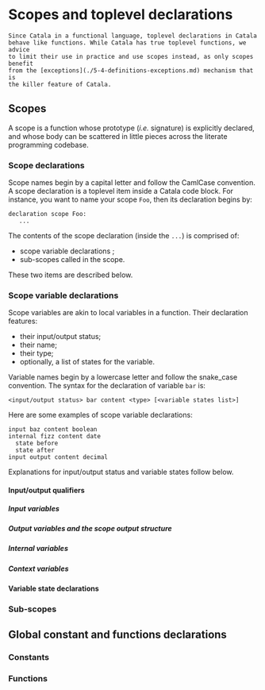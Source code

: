 # Scopes and toplevel declarations


<div id="tock" data-block_title="Features"></div>
<div id="tocw"></div>


~~~admonish info title="Catala code goes inside scopes"
Since Catala in a functional language, toplevel declarations in Catala
behave like functions. While Catala has true toplevel functions, we advice
to limit their use in practice and use scopes instead, as only scopes benefit
from the [exceptions](./5-4-definitions-exceptions.md) mechanism that is
the killer feature of Catala.
~~~

## Scopes

A scope is a function whose prototype (*i.e.* signature) is explicitly declared,
and whose body can be scattered in little pieces across the literate programming
codebase.

### Scope declarations

Scope names begin by a capital letter and follow the CamlCase convention. A
scope declaration is a toplevel item inside a Catala code block. For instance,
you want to name your scope `Foo`, then its declaration begins by:

```catala
declaration scope Foo:
   ...
```

The contents of the scope declaration (inside the `...`) is comprised of:
* scope variable declarations ;
* sub-scopes called in the scope.

These two items are described below.

### Scope variable declarations

Scope variables are akin to local variables in a function. Their declaration
features:
* their input/output status;
* their name;
* their type;
* optionally, a list of states for the variable.

Variable names begin by a lowercase letter and follow the snake_case convention.
The syntax for the declaration of variable `bar` is:

```catala
<input/output status> bar content <type> [<variable states list>]
```

Here are some examples of scope variable declarations:

```catala
input baz content boolean
internal fizz content date
  state before
  state after
input output content decimal
```

Explanations for input/output status and variable states follow below.

#### Input/output qualifiers

##### Input variables

##### Output variables and the scope output structure

##### Internal variables

##### Context variables

#### Variable state declarations

### Sub-scopes


## Global constant and functions declarations

### Constants

### Functions
